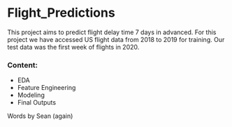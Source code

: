 # Flight_Predictions
This project aims to predict flight delay time 7 days in advanced. 
For this project we have accessed US flight data from 2018 to 2019 for training. 
Our test data was the first week of flights in 2020. 

### Content: 

- EDA 
- Feature Engineering
- Modeling
- Final Outputs 

Words by Sean (again)